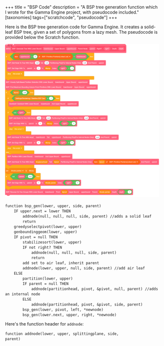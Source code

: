 +++
title = "BSP Code"
description = "A BSP tree generation function which I wrote for the Gamma Engine project, with pseudocode included."
[taxonomies]
tags=["scratchcode", "pseudocode"]
+++


Here is the BSP tree generation code for Gamma Engine. It creates a solid-leaf BSP tree, given a set of polygons from a lazy mesh. The pseudocode is provided below the Scratch function. 


<div class="figure2">
    <img src ="bspgeneratetreescratch.png"/>
</div>




<code>
function bsp_gen(lower, upper, side, parent)
    IF upper.next = lower THEN
        addnode(null, null, null, side, parent) //adds a solid leaf
        return
    greedyselectpivot(lower, upper)
    genboundinggeom(lower, upper)
    IF pivot = null THEN
        stabilizesort(lower, upper)
        IF not right? THEN
            addnode(null, null, null, side, parent)
            return
        add set to air leaf, inherit parent
        addnode(lower, upper, null, side, parent) //add air leaf
    ELSE
        partition(lower, upper)
        IF parent = null THEN
            addnode(partitionhead, pivot, &pivot, null, parent) //adds an internal node 
        ELSE
            addnode(partitionhead, pivot, &pivot, side, parent)
        bsp_gen(lower, pivot, left, *newnode)
        bsp_gen(lower.next, upper, right, *newnode)
</code>

Here's the function header for <code class="inline">addnode</code>:

<code>function addnode(lower, upper, splittingplane, side, parent)</code>

<!-- The function, <code class="inline">partition</code> -->